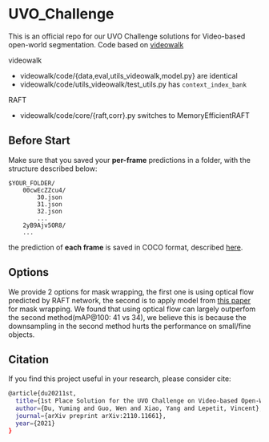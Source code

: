 # UVO_Challenge
This is an official repo for our UVO Challenge solutions for Video-based open-world segmentation.
Code based on [videowalk](https://github.com/ajabri/videowalk)

videowalk
- videowalk/code/{data,eval,utils_videowalk,model.py} are identical
- videowalk/code/utils_videowalk/test_utils.py has `context_index_bank`

RAFT
- videowalk/code/core/{raft,corr}.py switches to MemoryEfficientRAFT

## Before Start
Make sure that you saved your **per-frame** predictions in a folder, with the structure described below:
```
$YOUR_FOLDER/
    00cwEcZZcu4/
        30.json
        31.json
        32.json
        ...
    2yB9Ajv5OR8/
    ...
```
the prediction of **each frame** is saved in COCO format, described [here](https://cocodataset.org/#format-results).

## Options
We provide 2 options for mask wrapping, the first one is using optical flow predicted by RAFT network, the second is to apply model from [this paper](https://ajabri.github.io/videowalk/) for mask wrapping. We found that using optical flow can largely outperfom the second method(mAP@100: 41 vs 34), we believe this is because the downsampling in the second method hurts the performance on small/fine objects.

## Citation
If you find this project useful in your research, please consider cite:
```bash
@article{du20211st,
  title={1st Place Solution for the UVO Challenge on Video-based Open-World Segmentation 2021},
  author={Du, Yuming and Guo, Wen and Xiao, Yang and Lepetit, Vincent},
  journal={arXiv preprint arXiv:2110.11661},
  year={2021}
}
```
